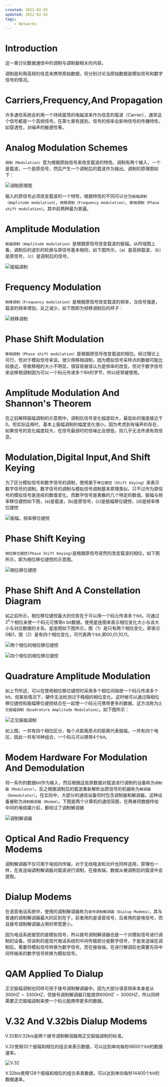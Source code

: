```yaml
---
created: 2022-02-02
updated: 2022-02-02
tags:
    - Networks
---
```


# Introduction

这一章讨论数据通信中的调制与调制器相关的内容。

调制是利用高频的信息来携带原始数据，将分别讨论当原始数据是模拟信号和数字信号的情况。

# Carriers,Frequency,And Propagation

许多通信系统会利用一个持续震荡的电磁波来作为信息的载波（Carrier），通常这个信号都是一个高频信号。在第七章有提到，信号的频率会影响信号的传播特性，如穿透性，对噪声的敏感性等。

# Analog Modulation Schemes

`调制（Modulation）`意为根据原始信号来改变载波的特性。调制有两个输入，一个是载波，一个是原信号，然后产生一个调制后的载波作为输出。调制的原理图如下：

![调制原理图](assets/CNI-Chapter10-Notes/2019-12-07-23-21-31.png)

输入的原信号必须改变载波的一个特性，根据特性的不同可以分为`振幅调制（Amplitude modulation）`，`频移调制（Frequency modulation）`，`移相调制（Phase shift modulation）`。其中前两种最为普遍。

# Amplitude Modulation

`振幅调制（Amplitude modulation）`是根据原信号改变载波的振幅。从时域图上看，调制后的波形的轮廓与原信号基本相同，如下图所示，（a）是高频载波，（b）是原信号，（c）是调制后的信号。

![振幅调制](assets/CNI-Chapter10-Notes/2019-12-07-23-28-45.png)

# Frequency Modulation

`频移调制（Frequency modulation）`是根据原信号改变载波的频率，当信号强是，载波的频率增加，反之减少。如下图即为频移调制后的样子：

![频移调制](assets/CNI-Chapter10-Notes/2019-12-07-23-36-37.png)

# Phase Shift Modulation

`移相调制（Phase shift modulation）`是根据原信号改变载波的相位。经过理论上可行，但对于模拟信号来说，很少用移相调制，因为模拟信号采样点的数据可能比较接近，导致移相的大小不明显，很容易被误认为是频率的改变。但对于数字信号来说移相调制因为可以一个码元传递多个Bit的字节，所以经常被使用。

# Amplitude Modulation And Shannon's Theorem

在之前解释振幅调制的示意图中，调制后信号变化幅度较大，最低处的强度接近于0。但实际运用时，基本上振幅调制的幅度变化很小。因为考虑到有噪声的存在，如果信号的变化幅度较大，在信号最弱时的信噪比会很低，则几乎无法传递有效信息。

# Modulation,Digital Input,And Shift Keying

为了区分模拟信号和数字信号的调制，使用属于`移位键控（Shift Keying）`来表示数字信号的调制。数字信号的调制与模拟信号调制基本原理类似，只不过作为原信号的模拟信号是连续的数值变化，而数字信号是离散的几个特定的数值。振幅与频率移位键控如下图，(a)是载波，(b)是原信号，(c)是振幅移位键控，(d)是频率移位键控

![振幅，频率移位键控](assets/CNI-Chapter10-Notes/2019-12-08-00-05-53.png)

# Phase Shift Keying

`相位移位键控(Phase Shift Keying)`是根据原信号突然的改变载波的相位，如下图所示，即为相位移位键控的示意图。

![相位移位键控](assets/CNI-Chapter10-Notes/2019-12-08-00-11-28.png)

# Phase Shift And A Constellation Diagram

如之前所示，相位移位键控最大的优势在于可以用一个码元传递多个bit。可通过$2^n$个相位来使一个码元可携带$n$ bit数据。使用星座图来表示相位变化大小与该大小与对应数据的关系。星座图如下图所示，图（1）是只有两个相位变化，即表示0和1，图（2）是有四个相位变化，可代表两个bit,即00,01,10,11。

![两个相位的相位移位键控](assets/CNI-Chapter10-Notes/2019-12-08-00-18-17.png)

![四个相位的相位移位键控](assets/CNI-Chapter10-Notes/2019-12-08-00-18-54.png)

# Quadrature Amplitude Modulation

如上节所述，可以在使用相位移位键控时采用多个相位间隔使一个码元传递多个bit。但某些情况下，硬件无法检测过于精细的相位变化。这时候可以通过降相位移位键控和振幅移位键控结合在一起使一个码元可携带更多的数据，这方法称为`正交振幅调制（Quadrature Amplitude Modulation）`。如下图所示：

![正交振幅调制](assets/CNI-Chapter10-Notes/2019-12-08-10-04-32.png)

如上图，一共有四个相位区分，每个点距离原点的距离代表振幅，一共有四个电压，因此一共有16种组合，一个码元可以携带4个bit。

# Modem Hardware For Modulation And Demodulation

将一系列的数据bit作为输入，然后根据这些原数据对载波进行调制的设备称为`调制器（Modulator）`，反之根据调制后的载波重新解析出原信号的机器称为`解调器（Demodulator）`。在实际中，大部分的通信设备同时包含调制器和解调器，这种设备被称为`调制解调器（Modem）`。下图是两个计算机的通信简图，在两者将数据传给中间的电缆媒介前，都经过了调制解调器

![调制解调器](assets/CNI-Chapter10-Notes/2019-12-08-10-13-14.png)

# Optical And Radio Frequency Modems

调制解调器不仅可用于电缆的传输，对于无线电波和光纤也同样适用，原理也一样，在发送端调制解调器对载波进行调制，在接收端，数据从被调制后的载波中会提取。

# Dialup Modems

在语音电话系统中，使用的调制解调器称为`拨号调制解调器（Dialup Modems）`，其与普通的调制解调器最大的区别在于，前者用的是语音信号，后者用的是电信号，而且拨号调制解调器占用的带宽更小。

因为电话系统接受的是模拟信号，所以拨号调制解调器也是一个对模拟信号进行调制的设备。但讽刺的是现代电话系统的中间传输部分是数字信号，于是发送端在调制后，需要将模拟信号转换为数字信号。而在接收端，在进行解调前也需要先将中间传输来的数字信号转换为模拟信号。

# QAM Applied To Dialup

正交振幅调制也同样可用于拨号调制解调器中。因为大部分语音频率本身是从$300HZ\sim 3300HZ$，但拨号调制解调器只能提供$600HZ\sim 3000HZ$，所以同样需要正交振幅调制来使一个码元能携带更多的数据。

# V.32 And V.32bis Dialup Modems

V.32和V.32bis是两个拨号调制解调器用正交振幅调制的标准。

V.32使用32个振幅和相位的组合来表示数据，可以达到单向每秒9600个bit的数据速率。

![V.32](assets/CNI-Chapter10-Notes/2019-12-08-10-28-37.png)

V.32bis使用128个振幅和相位的组合来表数据，可以达到单向每秒14400个bit的数据速率。

